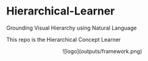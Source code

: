 # Hierarchical-Learner
 Grounding Visual Hierarchy using Natural Language

This repo is the Hierarchical Concept Learner

<p align="center">
![logo](outputs/framework.png)
</p>